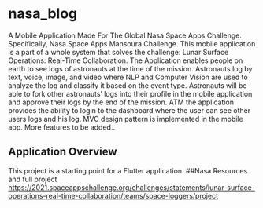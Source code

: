# nasa_blog

A Mobile Application Made For The Global Nasa Space Apps Challenge. Specifically, Nasa Space Apps Mansoura Challenge. This mobile application is a part of a whole system that solves the challenge: Lunar Surface Operations: Real-Time Collaboration. The Application enables people on earth to see logs of astronauts at the time of the mission. Astronauts log by text, voice, image, and video where NLP and Computer Vision are used to analyze the log and classify it based on the event type. Astronauts will be able to fork other astronauts’ logs into their profile in the mobile application and approve their logs by the end of the mission. ATM the application provides the ability to login to the dashboard where the user can see other users logs and his log. MVC design pattern is implemented in the mobile app. More features to be added..

## Application Overview

This project is a starting point for a Flutter application.
##Nasa Resources and full project
https://2021.spaceappschallenge.org/challenges/statements/lunar-surface-operations-real-time-collaboration/teams/space-loggers/project
